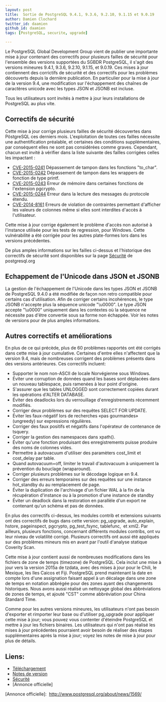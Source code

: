 ```yaml
---
layout: post
title:  Sortie de PostgreSQL 9.4.1, 9.3.6, 9.2.10, 9.1.15 et 9.0.19
author: Damien Clochard
twitter_id: daamien
github_id: daamien
tags: [PostgreSQL, securite, upgrade]

---
```




Le PostgreSQL Global Development Group vient de publier une importante mise à jour contenant des correctifs pour plusieurs failles de sécurité pour l'ensemble des versions supportées du SGBDR PostgreSQL, il s'agit des versions mineures 9.4.1, 9.3.6, 9.2.10, 9.1.15, et 9.0.19.
Ces mises à jour contiennent des corrictifs de sécurité et des correctifs pour les problèmes découverts depuis la dernière publication. En particulier pour la mise à jour de la version 9.4, une modification sur l'échappement des chaînes de caractères unicode avec les types JSON et JSONB est incluse.

<!--MORE-->


Tous les utilisateurs sont invités à mettre à jour leurs installations de PostgreSQL au plus vite.

## Correctifs de sécurité

Cette mise à jour corrige plusieurs failles de sécurité découvertes dans PöstgreSQL ces derniers mois. L'exploitation de toutes ces failles nécessite une authentification préalable, et certaines des conditions supplémentaires, par conséquent elles ne sont pas considérées comme graves. Cependant, chacun est invité à vérifier dans la liste suivante des failles corrigées celles les impactant :

* [CVE-2015-0241] Dépassement de tampon dans les fonctions "to_char".
* [CVE-2015-0242] Dépassement de tampon dans les wrappers de fonction de type printf.
* [CVE-2015-0243] Erreur de mémoire dans certaines fonctions de l'extension pgcrypto.
* [CVE-2015-0244] Erreur dans la lecture des messages du protocole étendu.
* [CVE-2014-8161] Erreurs de violation de contraintes permettant d'afficher les valeurs de colonnes même si elles sont interdites d'accès à l'utilisateur.

Cette mise à jour corrige également le problème d'accès non autorisé à l'instance utilisée pour les tests de regression, pour Windows. Cette vulnérabilité a été corrigée pour les autres plate-formes lors dans les versions précédentes.

De plus amples informations sur les failles ci-dessus et l'historique des correctifs de sécurité sont disponibles sur la page [Sécurité] de postgresql.org

## Echappement de l'Unicode dans JSON et JSONB

La gestion de l'échappement de l'Unicode dans les types JSON et JSONB de PostgreSQL 9.4.0 a été modifiée de façon non retro compatible pour certains cas d'utilisation. Afin de corriger certains incohérences, le type JSONB n'accepte plus la séquence unicode "\u0000". Le type JSON accepte "\u0000" uniquement dans les contextes où la séquence ne nécessite pas d'être convertie sous sa forme non échappée. Voir les notes de versions pour de plus amples informations.

## Autres correctifs et améliorations

En plus de ce qui précède, plus de 60 problèmes rapportés ont été corrigés dans cette mise à jour cumulative. Certaines d'entre elles n'affectent que la version 9.4, mais de nombreuses corrigent
des problèmes présents dans des versions antérieures. Ces correctifs incluent: 

* Supporter le nom non-ASCII de locale Norvégienne sous Windows.
* Éviter une corruption de données quand les bases sont déplacées dans un nouveau tablespace, puis ramenées à leur point d'origine.
* S'assurer que les tables UNLOGGED sont correctement copiées durant les opérations d'ALTER DATABASE.
* Éviter des deadlocks lors du verrouillage d'enregistrements récemment modifiés.
* Corriger deux problèmes sur des requêtes SELECT FOR UPDATE.
* Éviter les faux-négatif lors de recherches «pas gourmandes» (ungreedy) sur expressions régulières.
* Corriger des faux positifs et négatifs dans l'opérateur de contenance de tsquery.
* Corriger la gestion des namespaces dans xpath().
* Éviter qu'une fonction produisant des enregistrements puisse produire des noms de colonnes vides.
* Permettre à autovacuum d'utiliser des paramèters cost_limit et cost_delay par table.
* Quand autovacuum=off, limiter le travail d'autovacuum à uniquement la prévention du bouclage (wraparound).
* Corriger plusieurs problèmes sur le décodage logique en 9.4.
* Corriger des erreurs temporaires sur des requêtes sur une instance hot_standby du au remplacement de page.
* Éviter la duplication de l'archivage d'un fichier WAL à la fin de la récupération d'instance ou à la promotion d'une instance de standby
* Éviter un deadlock dans la restoration en parallèle d'un export ne contenant qu'un schéma et pas de données.

En plus des correctifs ci-dessus, les modules contrib et extensions suivants ont des correctifs de bugs dans
cette version: pg_upgrade, auto_explain, hstore, pageinspect, pgcrypto, pg_test_fsync, tablefunc,  et xml2. Par ailleurs, plusieurs fonctions, concernant différents modules contribs, ont vu leur niveau
de volatilité corrigé. Plusieurs correctifs ont aussi été appliqués sur des problèmes mineurs mis en avant par l'outil d'analyse statique Coverity Scan.

Cette mise à jour contient aussi de nombreuses modifications dans les fichiers de zone de temps (timezone) de PostgreSQL. Cela inclut une mise à jour vers la version 2015a de tzdata, avec des
mises à jour pour le Chili, le Mexique, les Iles Caicos et Fiji. PostgreSQL prend maintenant la date en compte lors d'une assignation faisant appel à un décalage dans une zone de temps en notation
abbrégée pour des zones ayant des changements historiques. Nous avons aussi réalisé un nettoyage global des abbréviations de zones de temps, et ajouté "CST" comme abbréviation pour
China Standard Time.

Comme pour les autres versions mineures, les utilisateurs n'ont pas besoin d'exporter et rimporter leur base ou d'utiliser pg_upgrade pour appliquer cette mise à jour; vous pouvez vous contenter
d'éteindre PostgreSQL et mettre à jour les fichiers binaires. Les utilisateurs qui n'ont pas réalisé les mises à jour précédentes pourraient avoir besoin de réaliser des étapes supplémentaires après
la mise à jour; voyez les notes de mise à jour pour plus de détails.

## Liens: 

* [Téléchargement]
* [Notes de version]
* [Sécurité]
* [Annonce officielle]


[Téléchargement]: http://www.postgresql.org/download
[Notes de version]: http://www.postgresql.org/docs/current/static/release.html
[Sécurité]: http://www.postgresql.org/support/security/
[Annonce officielle]:  http://www.postgresql.org/about/news/1569/


[CVE-2015-0241]: http://cve.mitre.org/cgi-bin/cvename.cgi?name=CVE-2015-0241
[CVE-2015-0242]: http://cve.mitre.org/cgi-bin/cvename.cgi?name=CVE-2015-0242
[CVE-2015-0243]: http://cve.mitre.org/cgi-bin/cvename.cgi?name=CVE-2015-0243
[CVE-2015-0244]: http://cve.mitre.org/cgi-bin/cvename.cgi?name=CVE-2015-0244
[CVE-2014-8161]: http://cve.mitre.org/cgi-bin/cvename.cgi?name=CVE-2014-8161 

